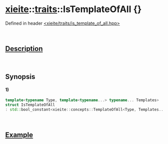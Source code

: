 # [xieite](../../xieite.md)\:\:[traits](../../traits.md)\:\:IsTemplateOfAll \{\}
Defined in header [<xieite/traits/is_template_of_all.hpp>](../../../include/xieite/traits/is_template_of_all.hpp)

&nbsp;

## [Description](../concepts/template_of_all.md#Description)

&nbsp;

## Synopsis
#### 1)
```cpp
template<typename Type, template<typename...> typename... Templates>
struct IsTemplateOfAll
: std::bool_constant<xieite::concepts::TemplateOfAll<Type, Templates...>> {};
```

&nbsp;

## [Example](../concepts/template_of_all.md#Example)
